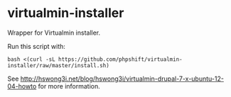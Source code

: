 virtualmin-installer
====================

Wrapper for Virtualmin installer.

Run this script with:

    bash <(curl -sL https://github.com/phpshift/virtualmin-installer/raw/master/install.sh)

See http://hswong3i.net/blog/hswong3i/virtualmin-drupal-7-x-ubuntu-12-04-howto for more information.
